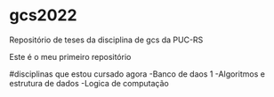 # gcs2022
Repositório de teses da disciplina de gcs da PUC-RS

Este é o meu primeiro repositório

#disciplinas que estou cursado agora
-Banco de daos 1
-Algoritmos e estrutura de dados
-Logica de computação
